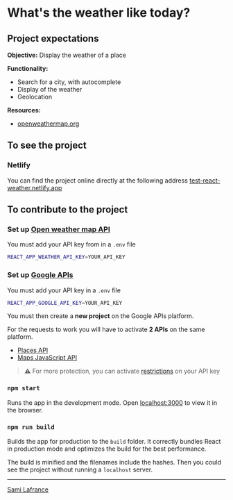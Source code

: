 # What's the weather like today?

## Project expectations

**Objective:** Display the weather of a place

**Functionality:**

- Search for a city, with autocomplete
- Display of the weather
- Geolocation

**Resources:**

- [openweathermap.org](https://home.openweathermap.org)

## To see the project

### Netlify

You can find the project online directly at the following address [test-react-weather.netlify.app](https://test-react-weather.netlify.app)


## To contribute to the project

### Set up [Open weather map API](https://openweathermap.org/api)

You must add your API key from in a `.env` file

```bash
REACT_APP_WEATHER_API_KEY=YOUR_API_KEY
```

### Set up [Google APIs](https://console.cloud.google.com/apis/library?filter=category:maps)

You must add your API key in a `.env` file

```bash
REACT_APP_GOOGLE_API_KEY=YOUR_API_KEY
```

You must then create a **new project** on the Google APIs platform.

For the requests to work you will have to activate **2 APIs** on the same platform.

- [Places API](https://console.cloud.google.com/apis/library/places-backend.googleapis.com?filter=category:maps&id=ecefdd63-ee2b-4751-b6c3-8e9113791baf)
- [Maps JavaScript API](https://console.cloud.google.com/apis/library/maps-backend.googleapis.com?filter=category:maps&id=fd73ab50-9916-4cde-a0f6-dc8be0a0d425)

> ⚠️ For more protection, you can activate [restrictions](https://console.cloud.google.com/apis/credentials/key/2addfa09-f3f4-4b52-8d8c-7d9888d33461) on your API key

### `npm start`

Runs the app in the development mode.
Open [localhost:3000](http://localhost:3000) to view it in the browser.

### `npm run build`

Builds the app for production to the `build` folder.
It correctly bundles React in production mode and optimizes the build for the best performance.

The build is minified and the filenames include the hashes.
Then you could see the project without running a `localhost` server.

---

[Sami Lafrance](https://www.samilafrance.com/)
